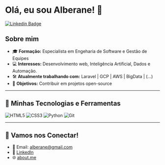 # Olá, eu sou Alberane! 👋
[![Linkedin Badge](https://img.shields.io/badge/-Alberane-blue?style=flat-square&logo=Linkedin&logoColor=white&link=https://www.linkedin.com/in/alberane)](https://www.linkedin.com/in/alberane)

## Sobre mim

- 🎓 **Formação:** Especialista em Engeharia de Software e Gestão de Equipes
- 💻 **Interesses:** Desenvolvimento web, Inteligência Artificial, Dados e Automação.
- 🛠 **Atualmente trabalhando com:** Laravel | GCP | AWS | BigData | (...)
- 🎯 **Objetivos:** Contribuir em projetos open-source

---

## 🚀 Minhas Tecnologias e Ferramentas

![HTML5](https://img.shields.io/badge/-HTML5-E34F26?style=flat-square&logo=html5&logoColor=white)
![CSS3](https://img.shields.io/badge/-CSS3-1572B6?style=flat-square&logo=css3)
![Python](https://img.shields.io/badge/-Python-3776AB?style=flat-square&logo=python&logoColor=white)
![Git](https://img.shields.io/badge/-Git-F05032?style=flat-square&logo=git&logoColor=white)

---

## 💬 Vamos nos Conectar!

- 📧 Email: [alberane@gmail.com](mailto:alberane@gmail.com)
- 💼 [LinkedIn](https://www.linkedin.com/in/alberane)
- 🌐 [about.me](https://about.me/alberane)
